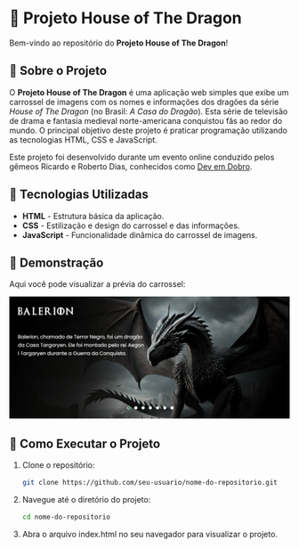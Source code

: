 # 🐉 Projeto House of The Dragon

Bem-vindo ao repositório do **Projeto House of The Dragon**! 

## 📜 Sobre o Projeto

O **Projeto House of The Dragon** é uma aplicação web simples que exibe um carrossel de imagens com os nomes e informações dos dragões da série *House of The Dragon* (no Brasil: *A Casa do Dragão*). Esta série de televisão de drama e fantasia medieval norte-americana conquistou fãs ao redor do mundo.
O principal objetivo deste projeto é praticar programação utilizando as tecnologias HTML, CSS e JavaScript. 

Este projeto foi desenvolvido durante um evento online conduzido pelos gêmeos Ricardo e Roberto Dias, conhecidos como [Dev em Dobro](https://www.instagram.com/devemdobro/).

## 🚀 Tecnologias Utilizadas

- **HTML** - Estrutura básica da aplicação.
- **CSS** - Estilização e design do carrossel e das informações.
- **JavaScript** - Funcionalidade dinâmica do carrossel de imagens.

## 📸 Demonstração

Aqui você pode visualizar a prévia do carrossel:


<p align="center">
    <img src="./src/assets/image/previa.png" width="600"/>
</p>

## 📂 Como Executar o Projeto

1. Clone o repositório:

   ```bash
   git clone https://github.com/seu-usuario/nome-do-repositorio.git

2. Navegue até o diretório do projeto:
   ```bash
   cd nome-do-repositorio

3. Abra o arquivo index.html no seu navegador para visualizar o projeto.
